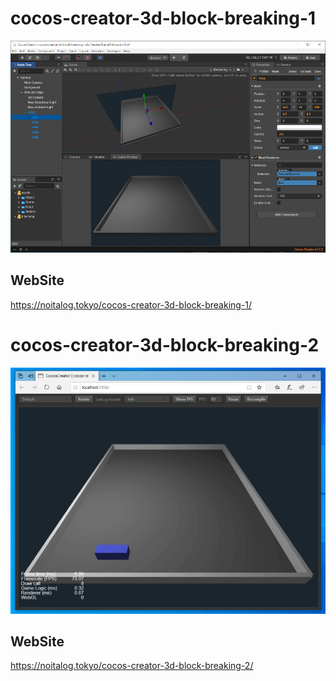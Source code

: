 # cocos-creator-3d-block-breaking-1
![](cocos-creator-3d-block-breaking-1.png)
## WebSite
https://noitalog.tokyo/cocos-creator-3d-block-breaking-1/
# cocos-creator-3d-block-breaking-2
![](cocos-creator-3d-block-breaking-2.gif)
## WebSite
https://noitalog.tokyo/cocos-creator-3d-block-breaking-2/
